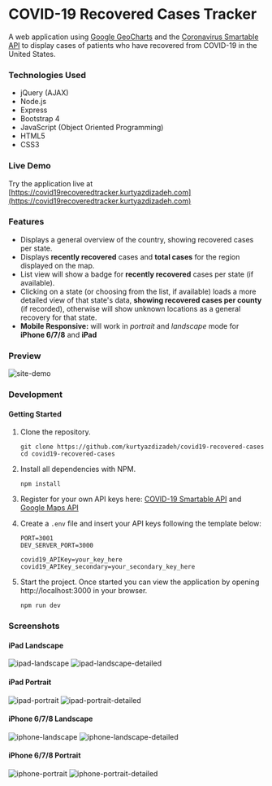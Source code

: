 # COVID-19 Recovered Cases Tracker

A web application using [Google GeoCharts](https://developers.google.com/chart/interactive/docs/gallery/geochart) and the [Coronavirus Smartable API](https://developer.smartable.ai/api-details#api=coronavirus&operation=stats) to display cases of patients who have recovered from COVID-19 in the United States.


### Technologies Used

- jQuery (AJAX)
- Node.js
- Express
- Bootstrap 4
- JavaScript (Object Oriented Programming)
- HTML5
- CSS3

### Live Demo

Try the application live at [https://covid19recoveredtracker.kurtyazdizadeh.com](https://covid19recoveredtracker.kurtyazdizadeh.com)


### Features
- Displays a general overview of the country, showing recovered cases per state.
- Displays **recently recovered** cases and **total cases** for the region displayed on the map.
- List view will show a badge for **recently recovered** cases per state (if available).
- Clicking on a state (or choosing from the list, if available) loads a more detailed view of that state's data, **showing recovered cases per county** (if recorded), otherwise will show unknown locations as a general recovery for that state.
- **Mobile Responsive:** will work in *portrait* and *landscape* mode for **iPhone 6/7/8** and **iPad**


### Preview

![site-demo](/images/site-demo.gif)


### Development
#### Getting Started

1. Clone the repository.

   ```shell
   git clone https://github.com/kurtyazdizadeh/covid19-recovered-cases
   cd covid19-recovered-cases
   ```

2. Install all dependencies with NPM.
  
    ```shell
    npm install
    ```
    
3. Register for your own API keys here: [COVID-19 Smartable API](https://developer.smartable.ai/signup) and [Google Maps API](https://developers.google.com/maps/documentation/javascript/get-api-key)

4. Create a ```.env``` file and insert your API keys following the template below:

   ```shell
   PORT=3001
   DEV_SERVER_PORT=3000

   covid19_APIKey=your_key_here
   covid19_APIKey_secondary=your_secondary_key_here
   ```

4. Start the project. Once started you can view the application by opening http://localhost:3000 in your browser.

    ```shell
    npm run dev
    ```

### Screenshots
#### iPad Landscape
![ipad-landscape](/images/ipad-ls.png)
![ipad-landscape-detailed](/images/ipad-ls-state.png)

#### iPad Portrait
![ipad-portrait](/images/ipad-pt.png)
![ipad-portrait-detailed](/images/ipad-pt-state.png)

#### iPhone 6/7/8 Landscape
![iphone-landscape](/images/iphone-ls.png)
![iphone-landscape-detailed](/images/iphone-ls-state.png)

#### iPhone 6/7/8 Portrait
![iphone-portrait](/images/iphone-pt.png)
![iphone-portrait-detailed](/images/iphone-pt-state.png)
